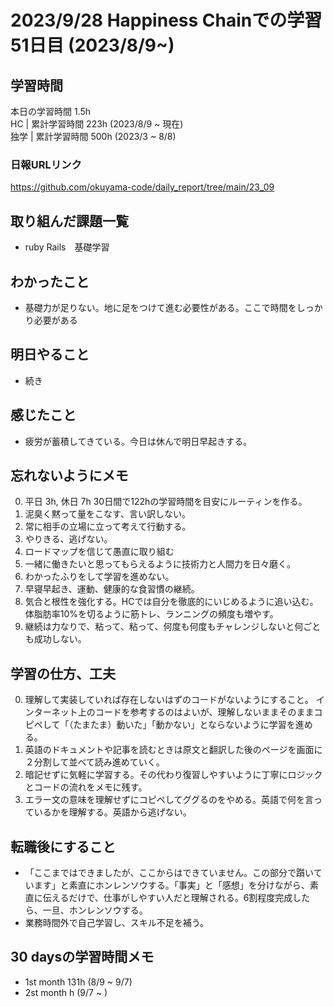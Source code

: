 # 2023/9/28 Happiness Chainでの学習51日目 (2023/8/9~)

## 学習時間
本日の学習時間 1.5h　 <br>
HC | 累計学習時間 223h (2023/8/9 ~ 現在) <br>
独学 | 累計学習時間 500h (2023/3 ~ 8/8)

### 日報URLリンク
https://github.com/okuyama-code/daily_report/tree/main/23_09

## 取り組んだ課題一覧
- ruby Rails　基礎学習

## わかったこと
- 基礎力が足りない。地に足をつけて進む必要性がある。ここで時間をしっかり必要がある
## 明日やること
- 続き

## 感じたこと
- 疲労が蓄積してきている。今日は休んで明日早起きする。

## 忘れないようにメモ
0. 平日 3h, 休日 7h  30日間で122hの学習時間を目安にルーティンを作る。
1. 泥臭く黙って量をこなす、言い訳しない。
2. 常に相手の立場に立って考えて行動する。
3. やりきる、逃げない。
4. ロードマップを信じて愚直に取り組む
5. 一緒に働きたいと思ってもらえるように技術力と人間力を日々磨く。
6. わかったふりをして学習を進めない。
7. 早寝早起き、運動、健康的な食習慣の継続。
8. 気合と根性を強化する。HCでは自分を徹底的にいじめるように追い込む。体脂肪率10%を切るように筋トレ、ランニングの頻度も増やす。
9. 継続は力なりで、粘って、粘って、何度も何度もチャレンジしないと何ごとも成功しない。


## 学習の仕方、工夫
0. 理解して実装していれば存在しないはずのコードがないようにすること。
インターネット上のコードを参考するのはよいが、理解しないままそのままコピペして「（たまたま）動いた」「動かない」とならないように学習を進める。
1. 英語のドキュメントや記事を読むときは原文と翻訳した後のページを画面に２分割して並べて読み進めていく。
2. 暗記せずに気軽に学習する。その代わり復習しやすいように丁寧にロジックとコードの流れをメモに残す。
3. エラー文の意味を理解せずにコピペしてググるのをやめる。英語で何を言っているかを理解する。英語から逃げない。

## 転職後にすること
- 「ここまではできましたが、ここからはできていません。この部分で躓いています」と素直にホンレンソウする。「事実」と「感想」を分けながら、素直に伝えるだけで、仕事がしやすい人だと理解される。6割程度完成したら、一旦、ホンレンソウする。
- 業務時間外で自己学習し、スキル不足を補う。

## 30 daysの学習時間メモ
- 1st month  131h (8/9 ~ 9/7)
- 2st month  h (9/7 ~ )

